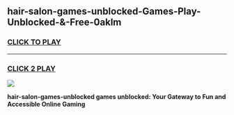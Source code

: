 
## hair-salon-games-unblocked-Games-Play-Unblocked-&-Free-0aklm
<h3>
<a href="https://premium76.site?title=hair-salon-games-unblocked&ref=24A">CLICK TO PLAY</a></h3>
<hr>

<h3>
<a href="https://premium76.site?title=hair-salon-games-unblocked&ref=24A">CLICK 2 PLAY</a>
  
</h3>

<a href="https://premium76.site?title=hair-salon-games-unblocked&ref=24A"><img src="https://clearcache.store/games.png"></a>


**hair-salon-games-unblocked games unblocked: Your Gateway to Fun and Accessible Online Gaming**

